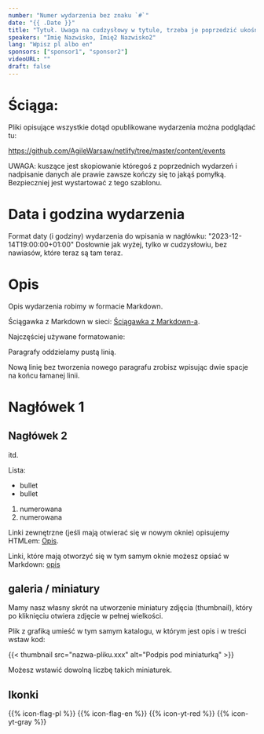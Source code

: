 ```yaml
---
number: "Numer wydarzenia bez znaku `#`"
date: "{{ .Date }}"
title: "Tytuł. Uwaga na cudzysłowy w tytule, trzeba je poprzedzić ukośnikiem \"tak\" ."
speakers: "Imię Nazwisko, Imię2 Nazwisko2"
lang: "Wpisz pl albo en"
sponsors: ["sponsor1", "sponsor2"]
videoURL: ""
draft: false
---
```


# Ściąga:

Pliki opisujące wszystkie dotąd opublikowane wydarzenia można podglądać tu:

https://github.com/AgileWarsaw/netlify/tree/master/content/events

UWAGA: kuszące jest skopiowanie któregoś z poprzednich wydarzeń i nadpisanie danych ale prawie zawsze kończy się to jakąś pomyłką. Bezpieczniej jest wystartować z tego szablonu.


# Data i godzina wydarzenia

Format daty (i godziny) wydarzenia do wpisania w nagłówku:
 "2023-12-14T19:00:00+01:00"
Dosłownie jak wyżej, tylko w cudzysłowiu, bez nawiasów, które teraz są tam teraz.

# Opis

Opis wydarzenia robimy w formacie Markdown.

Ściągawka z Markdown w sieci:
<a href="https://learn.microsoft.com/pl-pl/training/modules/communicate-using-markdown/2-what-is-markdown" target="_blank">Ściągawka z Markdown-a</a>.

Najczęściej używane formatowanie:

Paragrafy oddzielamy pustą linią.

Nową linię bez tworzenia nowego paragrafu zrobisz wpisując dwie spacje   
na końcu łamanej linii.

# Nagłówek 1
## Nagłówek 2
itd.

Lista:

  * bullet
  * bullet

  1. numerowana
  2. numerowana

Linki zewnętrzne (jeśli mają otwierać się w nowym oknie) opisujemy HTMLem:
<a href="https:link" target="_blank">Opis</a>.

Linki, które mają otworzyć się w tym samym oknie możesz opsiać w Markdown: [opis](https://link)

## galeria / miniatury

Mamy nasz własny skrót na utworzenie miniatury zdjęcia (thumbnail), który po kliknięciu otwiera zdjęcie w pełnej wielkości.

Plik z grafiką umieść w tym samym katalogu, w którym jest opis i w treści wstaw kod:

{{< thumbnail src="nazwa-pliku.xxx" alt="Podpis pod miniaturką" >}}

Możesz wstawić dowolną liczbę takich miniaturek.

## Ikonki

{{% icon-flag-pl %}}
{{% icon-flag-en %}}
{{% icon-yt-red %}}
{{% icon-yt-gray %}}
